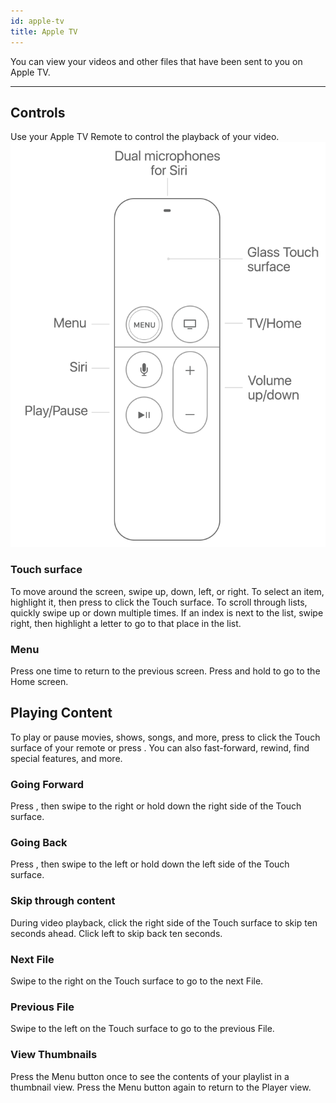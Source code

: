 ```yaml
---
id: apple-tv
title: Apple TV
---
```


You can view your videos and other files that have been sent to you on Apple TV.

---

## Controls
Use your Apple TV Remote to control the playback of your video.
![](/img/apple-tv/apple-tv-4k-siri-remote-button-diagram.png)
### Touch surface
To move around the screen, swipe up, down, left, or right. To select an item, highlight it, then press to click the Touch surface. To scroll through lists, quickly swipe up or down multiple times. If an index is next to the list, swipe right, then highlight a letter to go to that place in the list.
### Menu
Press one time to return to the previous screen. Press and hold to go to the Home screen.

## Playing Content
To play or pause movies, shows, songs, and more, press to click the Touch surface of your remote or press <i class="fa fa-play" aria-hidden="true"></i><i class="fa fa-pause" aria-hidden="true"></i>. You can also fast-forward, rewind, find special features, and more.
### Going Forward
Press <i class="fa fa-play" aria-hidden="true"></i><i class="fa fa-pause" aria-hidden="true"></i>, then swipe to the right or hold down the right side of the Touch surface.
### Going Back
Press <i class="fa fa-play" aria-hidden="true"></i><i class="fa fa-pause" aria-hidden="true"></i>, then swipe to the left or hold down the left side of the Touch surface.
### Skip through content
During video playback, click the right side of the Touch surface to skip ten seconds ahead. Click left to skip back ten seconds.
### Next File
Swipe to the right on the Touch surface to go to the next File.
### Previous File
Swipe to the left on the Touch surface to go to the previous File.
### View Thumbnails
Press the Menu button once to see the contents of your playlist in a thumbnail view.  Press the Menu button again to return to the Player view.
